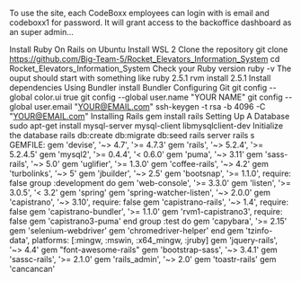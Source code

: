 To use the site, each CodeBoxx employees can login with is email and codeboxx1 for password.
It will grant access to the backoffice dashboard as an super admin...


Install  Ruby On Rails on Ubuntu
Install WSL 2
Clone the repository
    git clone https://github.com/Big-Team-5/Rocket_Elevators_Information_System
    cd Rocket_Elevators_Information_System
Check your Ruby version
    ruby -v
The ouput should start with something like ruby 2.5.1
    rvm install 2.5.1
Install dependencies
    Using Bundler 
        install Bundler
Configuring Git 
    git config --global color.ui true
    git config --global user.name "YOUR NAME"
    git config --global user.email "YOUR@EMAIL.com"
    ssh-keygen -t rsa -b 4096 -C "YOUR@EMAIL.com"
Installing Rails
    gem install rails
Setting Up A Database
    sudo apt-get install mysql-server mysql-client libmysqlclient-dev
Initialize the database
    rails db:create db:migrate db:seed
rails server
    rails s
GEMFILE:
    gem 'devise', '~> 4.7', '>= 4.7.3'
    gem 'rails', '~> 5.2.4', '>= 5.2.4.5'
    gem 'mysql2', '>= 0.4.4', '< 0.6.0'
    gem 'puma', '~> 3.11'
    gem 'sass-rails', '~> 5.0'
    gem 'uglifier', '>= 1.3.0'
    gem 'coffee-rails', '~> 4.2'
    gem 'turbolinks', '~> 5'
    gem 'jbuilder', '~> 2.5'
    gem 'bootsnap', '>= 1.1.0', require: false
group :development do
    gem 'web-console', '>= 3.3.0'
    gem 'listen', '>= 3.0.5', '< 3.2'
    gem 'spring'
    gem 'spring-watcher-listen', '~> 2.0.0'
    gem 'capistrano', '~> 3.10', require: false
    gem 'capistrano-rails', '~> 1.4', require: false
    gem 'capistrano-bundler', '>= 1.1.0'
    gem 'rvm1-capistrano3', require: false
    gem 'capistrano3-puma'
end
group :test do
    gem 'capybara', '>= 2.15'
    gem 'selenium-webdriver'
    gem 'chromedriver-helper'
end
    gem 'tzinfo-data', platforms: [:mingw, :mswin, :x64_mingw, :jruby]
    gem 'jquery-rails', '~> 4.4'
    gem "font-awesome-rails" 
    gem 'bootstrap-sass', '~> 3.4.1'
    gem 'sassc-rails', '>= 2.1.0'
    gem 'rails_admin', '~> 2.0'
    gem 'toastr-rails'
    gem 'cancancan' 
